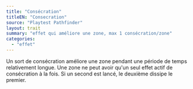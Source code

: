 ```yaml
---
title: "Consécration"
titleEN: "Consecration"
source: "Playtest Pathfinder"
layout: trait
summary: "effet qui améliore une zone, max 1 consécration/zone"
categories:
  - "effet"
---
```


Un sort de consécration améliore une zone pendant une période de temps relativement longue. Une zone ne peut avoir qu'un seul effet actif de consécration à la fois. Si un second est lancé, le deuxième dissipe le premier.